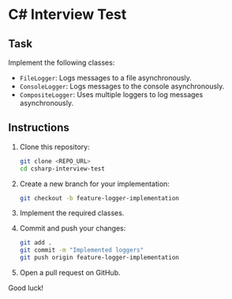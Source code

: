 # C# Interview Test

## Task
Implement the following classes:

- `FileLogger`: Logs messages to a file asynchronously.
- `ConsoleLogger`: Logs messages to the console asynchronously.
- `CompositeLogger`: Uses multiple loggers to log messages asynchronously.

## Instructions

1. Clone this repository:
   ```sh
   git clone <REPO_URL>
   cd csharp-interview-test
   ```

2. Create a new branch for your implementation:
   ```sh
   git checkout -b feature-logger-implementation
   ```

3. Implement the required classes.

4. Commit and push your changes:
   ```sh
   git add .
   git commit -m "Implemented loggers"
   git push origin feature-logger-implementation
   ```

5. Open a pull request on GitHub.

Good luck!

